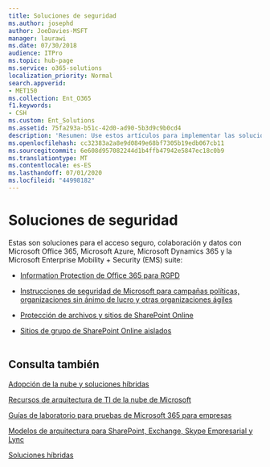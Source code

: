 ```yaml
---
title: Soluciones de seguridad
ms.author: josephd
author: JoeDavies-MSFT
manager: laurawi
ms.date: 07/30/2018
audience: ITPro
ms.topic: hub-page
ms.service: o365-solutions
localization_priority: Normal
search.appverid:
- MET150
ms.collection: Ent_O365
f1.keywords:
- CSH
ms.custom: Ent_Solutions
ms.assetid: 75fa293a-b51c-42d0-ad90-5b3d9c9b0cd4
description: 'Resumen: Use estos artículos para implementar las soluciones de seguridad con las propuestas para la nube de Microsoft.'
ms.openlocfilehash: cc32383a2a8e9d0849e68bf7305b19edb067cb11
ms.sourcegitcommit: 6e608d957082244d1b4ffb47942e5847ec18c0b9
ms.translationtype: MT
ms.contentlocale: es-ES
ms.lasthandoff: 07/01/2020
ms.locfileid: "44998182"
---
```

# <a name="security-solutions"></a>Soluciones de seguridad

Estas son soluciones para el acceso seguro, colaboración y datos con Microsoft Office 365, Microsoft Azure, Microsoft Dynamics 365 y la Microsoft Enterprise Mobility + Security (EMS) suite:

- [Information Protection de Office 365 para RGPD](office-365-information-protection-for-gdpr.md)
  
- [Instrucciones de seguridad de Microsoft para campañas políticas, organizaciones sin ánimo de lucro y otras organizaciones ágiles](microsoft-security-guidance-for-political-campaigns-nonprofits-and-other-agile-o.md)
    
- [Protección de archivos y sitios de SharePoint Online](secure-sharepoint-online-sites-and-files.md)
    
- [Sitios de grupo de SharePoint Online aislados](isolated-sharepoint-online-team-sites.md)
<br/><br/>
    
## <a name="see-also"></a>Consulta también

[Adopción de la nube y soluciones híbridas](cloud-adoption-and-hybrid-solutions.yml)
  
[Recursos de arquitectura de TI de la nube de Microsoft](microsoft-cloud-it-architecture-resources.md)
  
[Guías de laboratorio para pruebas de Microsoft 365 para empresas](https://docs.microsoft.com/microsoft-365/enterprise/m365-enterprise-test-lab-guides)
  
[Modelos de arquitectura para SharePoint, Exchange, Skype Empresarial y Lync](architectural-models-for-sharepoint-exchange-skype-for-business-and-lync.md)
  
[Soluciones híbridas](hybrid-solutions.md)


